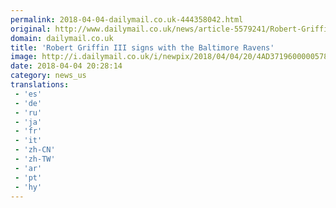 ```yaml
---
permalink: 2018-04-04-dailymail.co.uk-444358042.html
original: http://www.dailymail.co.uk/news/article-5579241/Robert-Griffin-III-agrees-surprise-signing-Baltimore-Ravens.html?ITO=1490&ns_mchannel=rss&ns_campaign=1490
domain: dailymail.co.uk
title: 'Robert Griffin III signs with the Baltimore Ravens'
image: http://i.dailymail.co.uk/i/newpix/2018/04/04/20/4AD3719600000578-0-image-a-42_1522871232659.jpg
date: 2018-04-04 20:28:14
category: news_us
translations: 
 - 'es'
 - 'de'
 - 'ru'
 - 'ja'
 - 'fr'
 - 'it'
 - 'zh-CN'
 - 'zh-TW'
 - 'ar'
 - 'pt'
 - 'hy'
---
```


